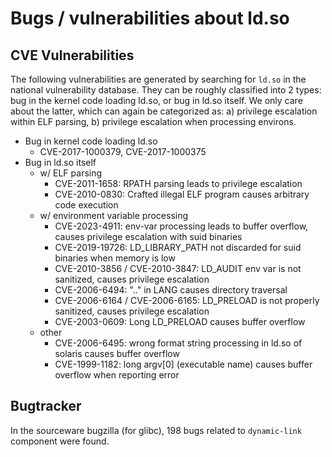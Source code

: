 # Bugs / vulnerabilities about ld.so

## CVE Vulnerabilities

The following vulnerabilities are generated by searching for `ld.so` in the national vulnerability database. They can be roughly classified into 2 types: bug in the kernel code loading ld.so, or bug in ld.so itself. We only care about the latter, which can again be categorized as: a) privilege escalation within ELF parsing, b) privilege escalation when processing environs.

- Bug in kernel code loading ld.so
  - CVE-2017-1000379, CVE-2017-1000375
- Bug in ld.so itself
  - w/ ELF parsing
    - CVE-2011-1658: RPATH parsing leads to privilege escalation 
    - CVE-2010-0830: Crafted illegal ELF program causes arbitrary code execution
  - w/ environment variable processing
    - CVE-2023-4911: env-var processing leads to buffer overflow, causes privilege escalation with suid binaries
    - CVE-2019-19726: LD_LIBRARY_PATH not discarded for suid binaries when memory is low
    - CVE-2010-3856 / CVE-2010-3847: LD_AUDIT env var is not sanitized, causes privilege escalation
    - CVE-2006-6494: ".." in LANG causes directory traversal
    - CVE-2006-6164 / CVE-2006-6165: LD_PRELOAD is not properly sanitized, causes privilege escalation
    - CVE-2003-0609: Long LD_PRELOAD causes buffer overflow
  - other
    - CVE-2006-6495: wrong format string processing in ld.so of solaris causes buffer overflow
    - CVE-1999-1182: long argv[0] (executable name) causes buffer overflow when reporting error

## Bugtracker

In the sourceware bugzilla (for glibc), 198 bugs related to `dynamic-link` component were found.

